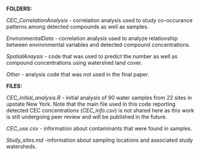 **FOLDERS:**

*CEC_CorrelationAnalysis* - correlation analysis used to study co-occurance patterns among detected compounds as well as samples.

*EnvironmentalData* - correlation analysis used to analyze relationship between environmental variables and detected compound concentrations.

*SpatialAnaysis* - code that was used to predict the number as well as compound concentrations using watershed land cover.

*Other* - analysis code that was not used in the final paper.

**FILES:** 

*CEC_initial_analysis.R* - initial analysis of 90 water samples from 22 sites in upstate New York. Note that the main file used in this code reporting detected CEC concentrations (*CEC_info.csv*) is not shared here as this work is still undergoing peer review and will be published in the future.

*CEC_use.csv* - information about contaminants that were found in samples. 

*Study_sites.md* -information about sampling locations and associated study watersheds.
